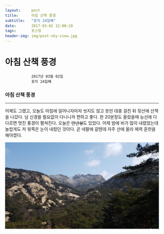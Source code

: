 ```yaml
---
layout:	    post
title: 	    아침 산책 풍경
subtitle:   "휴직 24일째"
date:       2017-03-02 12:00:10 
tags:       포스팅
header-img: img/post-sky-view.jpg
---
```


# 	    아침 산책 풍경
```
			2017년 03월 02일
			휴직 24일째
```

### 아침 산책 풍경
----

어제도 그랬고, 오늘도 아침에 일어나자마자 씻지도 않고 옷만 대충 걸친 뒤 뒷산에 산책을 나갔다. 남 신경쓸 필요없이 다니니까 편하고 좋다. 한 20분정도 올랐을때 능선에 다다르면 멋진 풍경이 펼쳐진다. 오늘은 ~~만년설~~도 있었다. 어제 밤에 비가 많이 내렸었는데 놀랍게도 저 윗쪽은 눈이 내렸던 것이다. 곧 네팔에 갈텐데 자주 산에 올라 체력 훈련을 해야겠다.  

![mountain](/img/post-walking-snow.jpg)
